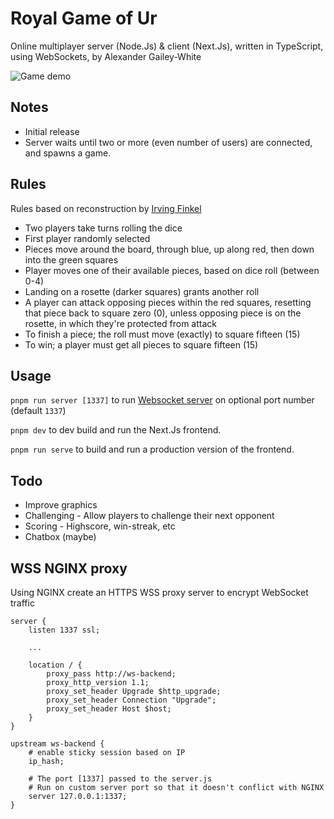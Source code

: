 # Royal Game of Ur
Online multiplayer server (Node.Js) & client (Next.Js), written in TypeScript, using WebSockets, by Alexander Gailey-White

![Game demo](https://gailey-white.com/wp-content/uploads/2020/10/Screenshot_2020-10-31-The-Royal-Game-of-Ur-Node-JS-WebSockets-edition1.png)

## Notes

* Initial release
* Server waits until two or more (even number of users) are connected, and spawns a game.

## Rules

Rules based on reconstruction by [Irving Finkel](https://en.wikipedia.org/wiki/Irving_Finkel)

* Two players take turns rolling the dice
* First player randomly selected
* Pieces move around the board, through blue, up along red, then down into the green squares
* Player moves one of their available pieces, based on dice roll (between 0-4)
* Landing on a rosette (darker squares) grants another roll
* A player can attack opposing pieces within the red squares, resetting that piece back to square zero (0), unless opposing piece is on the rosette, in which they're protected from attack
* To finish a piece; the roll must move (exactly) to square fifteen (15)
* To win; a player must get all pieces to square fifteen (15)

## Usage

`pnpm run server [1337]` to run [Websocket server](./server.ts) on optional port number (default `1337`)

`pnpm dev` to dev build and run the Next.Js frontend.

`pnpm run serve` to build and run a production version of the frontend.

## Todo

* Improve graphics
* Challenging - Allow players to challenge their next opponent
* Scoring - Highscore, win-streak, etc
* Chatbox (maybe)

## WSS NGINX proxy
Using NGINX create an HTTPS WSS proxy server to encrypt WebSocket traffic
```
server {
    listen 1337 ssl;
    
    ...
    
    location / {
        proxy_pass http://ws-backend;
        proxy_http_version 1.1;
        proxy_set_header Upgrade $http_upgrade;
        proxy_set_header Connection "Upgrade";
        proxy_set_header Host $host;
    }
}

upstream ws-backend {
    # enable sticky session based on IP
    ip_hash;

    # The port [1337] passed to the server.js
    # Run on custom server port so that it doesn't conflict with NGINX
    server 127.0.0.1:1337;
}
```
